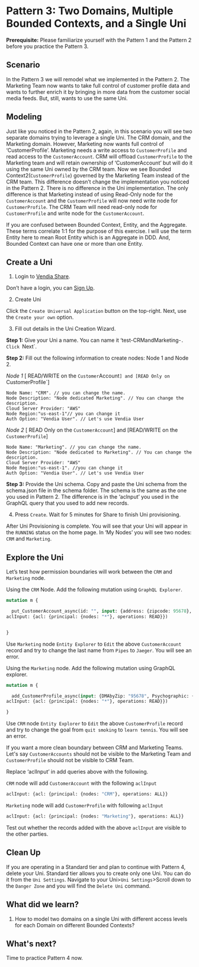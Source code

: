 # Pattern 3: Two Domains, Multiple Bounded Contexts, and a Single Uni

**Prerequisite:** Please familiarize yourself with the Pattern 1 and the Pattern 2 before you practice the Pattern 3. 


## Scenario

In the Pattern 3 we will remodel what we implemented in the Pattern 2. The  Marketing Team now wants to take full control of customer profile data and wants to further enrich it by bringing in more data from the customer social media feeds. But, still, wants to use the same Uni. 


## Modeling

Just like you noticed in the Pattern 2, again, in this scenario you will see two separate domains trying to leverage a single Uni. The CRM domain, and the Marketing domain. However, Marketing now wants full control of ‘CustomerProfile’. Marketing needs a write access to `CustomerProfile` and read access to the `CustomerAccount`. CRM will offload `CustomerProfile` to the Marketing team and will retain ownership of ‘CustomerAccount’ but will do it using the same Uni owned by the CRM team. Now we see Bounded Context2(`CustomerProfile`) governed by the Marketing Team instead of the CRM team. This difference doesn’t change the implementation you noticed in the Pattern 2. There is no difference in the Uni implementation. The only difference is that Marketing instead of using Read-Only node for the `CustomerAccount` and the `CustomerProfile` will now need write node for `CustomerProfile`.  The CRM Team will need read-only node for `CustomerProfile` and write node for the `CustomerAccount`. 

If you are confused between Bounded Context, Entity, and the Aggregate. These terms correlate 1:1 for the purpose of this exercise. I will use the term Entity here to mean Root Entity which is an Aggregate in DDD. And, Bounded Context can have one or more than one Entity.


## Create a Uni

1. Login to [Vendia Share](https://share.vendia.net/login). 

Don’t have a login, you can [Sign Up](https://share.vendia.net/). 

2. Create Uni

Click the `Create Universal Application` button on the top-right. Next, use the `Create your own` option. 

3. Fill out details in the Uni Creation Wizard. 

**Step 1:** Give your Uni a name. You can name it ‘test-CRMandMarketing-<append-unique-suffix>`. Click `Next`. 
  
**Step 2:** Fill out the following information to create nodes: Node 1 and Node 2. 

*Node 1* [ READ/WRITE on the `Customer`Account`] and [READ Only on `CustomerProfile`]
  
```
Node Name: "CRM". // you can change the name.
Node Description: "Node dedicated Marketing". // You can change the description.
Cloud Server Provider: "AWS"
Node Region:"us-east-1"// you can change it
Auth Option: "Vendia User". // Let's use Vendia User
```

*Node 2* [ READ Only on the `CustomerAccount`] and [READ/WRITE on the `CustomerProfile`]

```
Node Name: "Marketing". // you can change the name.
Node Description: "Node dedicated to Marketing". // You can change the description.
Cloud Server Provider: "AWS"
Node Region:"us-east-1". //you can change it
Auth Option: "Vendia User". // Let's use Vendia User
```

**Step 3:** Provide the Uni schema. Copy and paste the Uni schema from the schema.json file in the schema folder. The schema is the same as the one you used in Pattern 2. The difference is in the ‘aclnput’ you used in the GraphQL query that you used to add new records. 
  
4. Press `Create`. Wait for 5 minutes for Share to finish Uni provisioning. 

After Uni Provisioning is complete. You will see that your Uni will appear in the `RUNNING` status on the home page. In ‘My Nodes’ you will see two nodes: `CRM` and `Marketing`. 

## Explore the Uni

Let’s test how permission boundaries will work between the `CRM` and `Marketing` node. 

Using the `CRM` Node. Add the following mutation using `GraphQL Explorer`. 

```graphql
mutation m {

  put_CustomerAccount_async(id: "", input: {address: {zipcode: 95678}, customerId: "1001", firstName: "Jay", lastName: "Pipes"}, 
aclInput: {acl: {principal: {nodes: "*"}, operations: READ}})


}
```

Use `Marketing` node `Entity Explorer` to `Edit` the above `CustomerAccount` record and try to change the last name from `Pipes` to `Jaeger`. You will see an error. 

Using the `Marketing` node. Add the following mutation using GraphQL explorer. 

```graphql
mutation m {

  add_CustomerProfile_async(input: {DMAbyZip: "95678", Psychographic: {goals: "quit smoking", habits: "smoking", pains: "back pain"}, customerId: "1001"}, 
aclInput: {acl: {principal: {nodes: "*"}, operations: READ}})

}
```

Use `CRM` node `Entity Explorer` to `Edit` the above `CustomerProfile` record and try to change the goal from `quit smoking` to `learn tennis`. You will see an error. 

If you want a more clean boundary between CRM and Marketing Teams. Let's say `CustomerAccounts` should not be visible to the Marketing Team and `CustomerProfile` should not be visible to CRM Team.

Replace ‘aclInput’ in add queries above with the following.

`CRM` node will add `CustomerAccount` with the following `aclInput`

```graphql
aclInput: {acl: {principal: {nodes: "CRM"}, operations: ALL}}
```


`Marketing` node will add `CustomerProfile` with following `aclInput`


```graphql
aclInput: {acl: {principal: {nodes: "Marketing"}, operations: ALL}}
```


Test out whether the records added with the above `aclInput` are visible to the other parties. 
  
## Clean Up
If you are operating in a Standard tier and plan to continue with Pattern 4, delete your Uni. Standard tier allows you to create only one Uni. You can do it from the `Uni Settings`. Navigate to your Uni>`Uni Settings`>Scroll down to the `Danger Zone` and you will find the `Delete Uni` command.


## What did we learn?

1. How to model two domains on a single Uni with different access levels for each Domain on different Bounded Contexts?
  
## What's next?
  Time to practice Pattern 4 now. 
